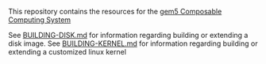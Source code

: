 This repository contains the resources for the [gem5 Composable Computing System](https://github.com/darchr/gem5/tree/jlp/pure-gem5-disagg) 

See [BUILDING-DISK.md](BUILDING-DISK.md) for information regarding building or extending a disk image.
See [BUILDING-KERNEL.md](BUILDING-KERNEL.md) for information regarding building or extending a customized linux kernel
